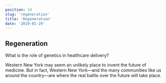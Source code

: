 ```yaml
---
position: 14
slug: 'regeneration'
title: 'Regeneration'
date: '2019-01-29'
---
```


## Regeneration

What is the role of genetics in healthcare delivery?

Western New York may seem an unlikely place to invent the future of medicine. But in fact, Western New York—and the many communities like us around the country—are where the real battle over the future will take place.
